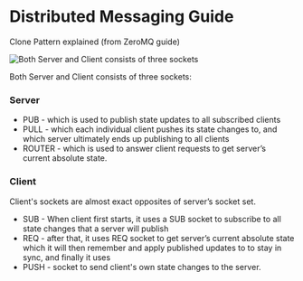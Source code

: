 # Distributed Messaging Guide 
Clone Pattern explained (from ZeroMQ guide)

![Both Server and Client consists of three sockets](http://res.cloudinary.com/bfunc/image/upload/v1517130840/ZeroMQ_semantics_bvzzxt.jpg "Clone Pattern")

Both Server and Client consists of three sockets: 

### Server
* PUB - which is used to publish state updates to all subscribed clients
* PULL - which each individual client pushes its state changes to, and which server ultimately ends up publishing to all clients
* ROUTER - which is used to answer client requests to get server’s current absolute state. 

### Client
Client's sockets are almost exact opposites of server’s socket set. 
* SUB - When client first starts, it uses a SUB socket to subscribe to all state changes that a server will publish
* REQ - after that, it uses REQ socket to get server’s current absolute state which it will then remember and apply published updates to to stay in sync, and finally it uses
* PUSH - socket to send client's own state changes to the server.

